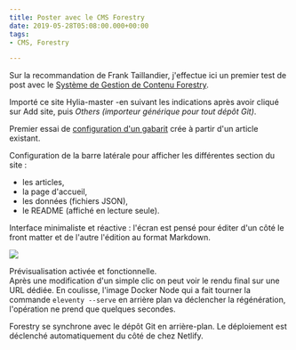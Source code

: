 ```yaml
---
title: Poster avec le CMS Forestry
date: 2019-05-28T05:08:00.000+00:00
tags:
- CMS, Forestry

---
```

Sur la recommandation de Frank Taillandier, j'effectue ici un premier test de post avec le [Système de Gestion de Contenu Forestry](https://forestry.io "forestry.io").

Importé ce site Hylia-master -en suivant les indications après avoir cliqué sur Add site, puis _Others (importeur générique pour tout dépôt Git)_.

Premier essai de [configuration d'un gabarit](https://forestry.io/docs/settings/front-matter-templates/ "Template Front Matter pour Forestry") crée à partir d'un article existant.

Configuration de la barre latérale pour afficher les différentes section du site :

* les articles,
* la page d'accueil,
* les données (fichiers JSON),
* le README (affiché en lecture seule).

Interface minimaliste et réactive : l'écran est pensé pour éditer d'un côté le front matter et de l'autre l'édition au format Markdown.

![](/images/forestry-cms.png)

Prévisualisation activée et fonctionnelle.    
Après une modification d'un simple clic on peut voir le rendu final sur une URL dédiée. En coulisse, l'image Docker Node qui a fait tourner la commande `eleventy --serve` en arrière plan va déclencher la régénération, l'opération ne prend que quelques secondes.

Forestry se synchrone avec le dépôt Git en arrière-plan. Le déploiement est déclenché automatiquement du côté de chez Netlify.